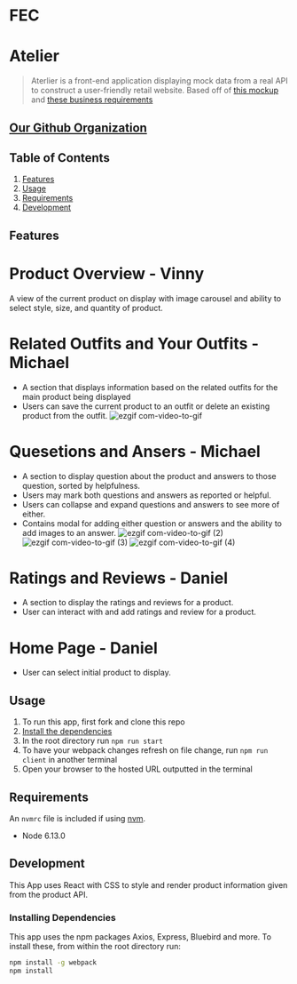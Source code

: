 
# FEC

# Atelier

> Aterlier is a front-end application displaying mock data from a real API to construct a user-friendly retail website. Based off of [this mockup](https://xd.adobe.com/view/e600dc0f-454c-44e3-5075-7872d04189ff-9031/?fullscreen) and [these business requirements](http://www.mks.io/catwalk-brd)

## [Our Github Organization](https://github.com/FEC3-perrier)

## Table of Contents

1. [Features](#Features)
1. [Usage](#Usage)
1. [Requirements](#requirements)
1. [Development](#development)

## Features

# Product Overview - Vinny
A view of the current product on display with image carousel and ability to select style, size, and quantity of product.

# Related Outfits and Your Outfits - Michael
- A section that displays information based on the related outfits for the main product being displayed
- Users can save the current product to an outfit or delete an existing product from the outfit.
![ezgif com-video-to-gif](https://github.com/mcuellar98/FEC/assets/100256151/e9cb6ca8-3e31-4ce8-b506-595f8091d16e)

# Quesetions and Ansers - Michael
- A section to display question about the product and answers to those question, sorted by helpfulness.
- Users may mark both questions and answers as reported or helpful.
- Users can collapse and expand questions and answers to see more of either.
- Contains modal for adding either question or answers and the ability to add images to an answer.
![ezgif com-video-to-gif (2)](https://github.com/mcuellar98/FEC/assets/100256151/fe384ddf-8e69-467e-a010-3985bdde39fb)
![ezgif com-video-to-gif (3)](https://github.com/mcuellar98/FEC/assets/100256151/1a0cad2b-1388-429f-82b6-7730c3cb23b9)
![ezgif com-video-to-gif (4)](https://github.com/mcuellar98/FEC/assets/100256151/22dba804-7746-43b9-b05b-827ee04d1334)

# Ratings and Reviews - Daniel
- A section to display the ratings and reviews for a product.
- User can interact with and add ratings and review for a product.

# Home Page - Daniel
- User can select initial product to display.

## Usage

1. To run this app, first fork and clone this repo
1. [Install the dependencies](#Installing_Dependencies)
1. In the root directory run `npm run start`
1. To have your webpack changes refresh on file change, run `npm run client` in another terminal
1. Open your browser to the hosted URL outputted in the terminal

## Requirements

An `nvmrc` file is included if using [nvm](https://github.com/creationix/nvm).

- Node 6.13.0

## Development

This App uses React with CSS to style and render product information given from the product API.

### Installing Dependencies

This app uses the npm packages Axios, Express, Bluebird and more. To install these, from within the root directory run:

```sh
npm install -g webpack
npm install
```
